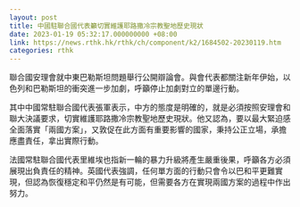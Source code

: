 ```yaml
---
layout: post
title: 中國駐聯合國代表籲切實維護耶路撒冷宗教聖地歷史現狀
date: 2023-01-19 05:32:17.000000000 +08:00
link: https://news.rthk.hk/rthk/ch/component/k2/1684502-20230119.htm
categories: rthk
---
```


聯合國安理會就中東巴勒斯坦問題舉行公開辯論會。與會代表都關注新年伊始，以色列和巴勒斯坦的衝突進一步加劇，呼籲停止加劇對立的單邊行動。

其中中國常駐聯合國代表張軍表示，中方的態度是明確的，就是必須按照安理會和聯大決議要求，切實維護耶路撒冷宗教聖地歷史現狀。他又認為，要以最大緊迫感全面落實「兩國方案」，又敦促在此方面有重要影響的國家，秉持公正立場，承擔應盡責任，拿出實際行動。

法國常駐聯合國代表里維埃也指新一輪的暴力升級將產生嚴重後果，呼籲各方必須展現出負責任的精神。英國代表強調，任何單方面的行動只會令以巴和平更難實現，但認為恢復穩定和平仍然是有可能，但需要各方在實現兩國方案的過程中作出努力。
